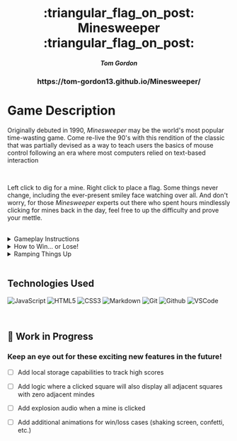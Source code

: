 <div align="center">

   <h1>:triangular_flag_on_post: Minesweeper :triangular_flag_on_post:</h1>
   <h5>Tom Gordon</h5>                             
   <h3>https://tom-gordon13.github.io/Minesweeper/</h3>
   <h1></h1>
</div>

<h1>Game Description</h1>
<p>Originally debuted in 1990, <i>Minesweeper</i> may be the world's most popular time-wasting game. Come re-live the 90's with this rendition of the classic that was partially devised as a way to teach users the basics of mouse control following an era where most computers relied on text-based interaction</p>
<br>
<p>Left click to dig for a mine. Right click to place a flag. Some things never change, including the ever-present smiley face watching over all. And don't worry, for those <i>Minesweeper</i> experts out there who spent hours mindlessly clicking for mines back in the day, feel free to up the difficulty and prove your mettle.</p>

<br>


<details>
<summary> Gameplay Instructions</summary>

| The Basics |  |
|------------ | ------------|
| <h4 align="left">Left-click on a square to check if there is a mine underneath. If a number appears in that square, BEWARE! That is the number of mines underneath adjacent squares!</h4> | <img src='images/Minesweeper-1.png' width="1100"> |
| <h4 align="left">Right-click on a square if you believe there is a marker underneath. The tracker in the upper left tells you how many mines remain un-marked, assuming you haven't incorrectly placed a marker.</h4> | <img src='images/Minesweeper-2.png' width="1100"> |
</details>

<details>
<summary> How to Win... or Lose!</summary>

| How to Win |  |
|------------ | ------------|
| <h4 align="left">There are two ways to win - either correctly mark all of the squares with mines, or dig up all of the squares without! The smiley will look down upon you fondly if you win.</h4> | <img src='images/Minesweeper-3.png' width="1100"> |
| <h4 align="left">If you accidentally left-click on a mine - game over! The smiley will not be happy.</h4> | <img src='images/Minesweeper-4.png' width="1100"> |
</details>

<details>
<summary> Ramping Things Up</summary>

| Setting the difficulty |  |
|------------ | ------------|
| <h4 align="left">Are things a little too easy for you? Try ramping things up with intermediate or even expert difficulty!</h4> |  <img src='images/Minesweeper-6.png' width="550">|

</details>



<br>

## Technologies Used

![JavaScript](https://img.shields.io/badge/-JavaScript-333?style=flat&logo=javascript) 
![HTML5](https://img.shields.io/badge/-HTML5-333?style=flat&logo=html5)
![CSS3](https://img.shields.io/badge/-CSS-333?style=flat&logo=css3)
![Markdown](https://img.shields.io/badge/-Markdown-333?style=flat&logo=markdown)
![Git](https://img.shields.io/badge/-Git-333?style=flat&logo=git)
![Github](https://img.shields.io/badge/-GitHub-333?style=flat&logo=github)
![VSCode](https://img.shields.io/badge/-VS_Code-333?style=flat&logo=visualstudio)


<br>

## :hammer: Work in Progress  

### Keep an eye out for these exciting new features in the future!

- [ ] Add local storage capabilities to track high scores   

- [ ] Add logic where a clicked square will also display all adjacent squares with zero adjacent mindes   

- [ ] Add explosion audio when a mine is clicked

- [ ] Add additional animations for win/loss cases (shaking screen, confetti, etc.)

